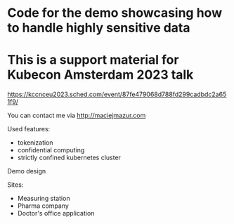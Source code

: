 # Code for the demo showcasing how to handle highly sensitive data

# This is a support material for Kubecon Amsterdam 2023 talk 
https://kccnceu2023.sched.com/event/87fe479068d788fd299cadbdc2a651f9/

You can contact me via http://maciejmazur.com

Used features:
- tokenization
- confidential computing
- strictly confined kubernetes cluster

Demo design

Sites:
- Measuring station
- Pharma company
- Doctor's office application

